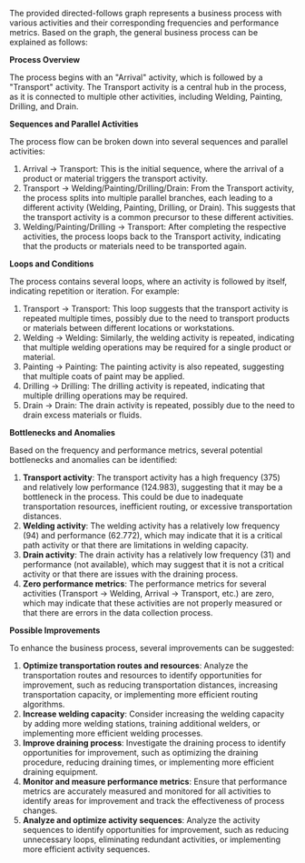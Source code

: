 The provided directed-follows graph represents a business process with various activities and their corresponding frequencies and performance metrics. Based on the graph, the general business process can be explained as follows:

**Process Overview**

The process begins with an "Arrival" activity, which is followed by a "Transport" activity. The Transport activity is a central hub in the process, as it is connected to multiple other activities, including Welding, Painting, Drilling, and Drain.

**Sequences and Parallel Activities**

The process flow can be broken down into several sequences and parallel activities:

1. Arrival -> Transport: This is the initial sequence, where the arrival of a product or material triggers the transport activity.
2. Transport -> Welding/Painting/Drilling/Drain: From the Transport activity, the process splits into multiple parallel branches, each leading to a different activity (Welding, Painting, Drilling, or Drain). This suggests that the transport activity is a common precursor to these different activities.
3. Welding/Painting/Drilling -> Transport: After completing the respective activities, the process loops back to the Transport activity, indicating that the products or materials need to be transported again.

**Loops and Conditions**

The process contains several loops, where an activity is followed by itself, indicating repetition or iteration. For example:

1. Transport -> Transport: This loop suggests that the transport activity is repeated multiple times, possibly due to the need to transport products or materials between different locations or workstations.
2. Welding -> Welding: Similarly, the welding activity is repeated, indicating that multiple welding operations may be required for a single product or material.
3. Painting -> Painting: The painting activity is also repeated, suggesting that multiple coats of paint may be applied.
4. Drilling -> Drilling: The drilling activity is repeated, indicating that multiple drilling operations may be required.
5. Drain -> Drain: The drain activity is repeated, possibly due to the need to drain excess materials or fluids.

**Bottlenecks and Anomalies**

Based on the frequency and performance metrics, several potential bottlenecks and anomalies can be identified:

1. **Transport activity**: The transport activity has a high frequency (375) and relatively low performance (124.983), suggesting that it may be a bottleneck in the process. This could be due to inadequate transportation resources, inefficient routing, or excessive transportation distances.
2. **Welding activity**: The welding activity has a relatively low frequency (94) and performance (62.772), which may indicate that it is a critical path activity or that there are limitations in welding capacity.
3. **Drain activity**: The drain activity has a relatively low frequency (31) and performance (not available), which may suggest that it is not a critical activity or that there are issues with the draining process.
4. **Zero performance metrics**: The performance metrics for several activities (Transport -> Welding, Arrival -> Transport, etc.) are zero, which may indicate that these activities are not properly measured or that there are errors in the data collection process.

**Possible Improvements**

To enhance the business process, several improvements can be suggested:

1. **Optimize transportation routes and resources**: Analyze the transportation routes and resources to identify opportunities for improvement, such as reducing transportation distances, increasing transportation capacity, or implementing more efficient routing algorithms.
2. **Increase welding capacity**: Consider increasing the welding capacity by adding more welding stations, training additional welders, or implementing more efficient welding processes.
3. **Improve draining process**: Investigate the draining process to identify opportunities for improvement, such as optimizing the draining procedure, reducing draining times, or implementing more efficient draining equipment.
4. **Monitor and measure performance metrics**: Ensure that performance metrics are accurately measured and monitored for all activities to identify areas for improvement and track the effectiveness of process changes.
5. **Analyze and optimize activity sequences**: Analyze the activity sequences to identify opportunities for improvement, such as reducing unnecessary loops, eliminating redundant activities, or implementing more efficient activity sequences.